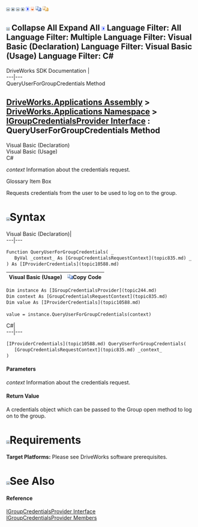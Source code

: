 ![](dotnetimages/collapse.gif) ![](dotnetimages/expand.gif) ![](dotnetimages/collapse.gif) ![](dotnetimages/expand.gif) ![](dotnetimages/drpdown.gif) ![](dotnetimages/drpdown_orange.gif) ![](dotnetimages/copycode.gif) ![](dotnetimages/copycodeHighlight.gif)

![](dotnetimages/collapse.gif) Collapse All Expand All ![](dotnetimages/drpdown.gif) Language Filter: All  Language Filter: Multiple  Language Filter: Visual Basic (Declaration) Language Filter: Visual Basic (Usage) Language Filter: C#  
---  
DriveWorks SDK Documentation  |   
---|---  
QueryUserForGroupCredentials Method   
  
[DriveWorks.Applications Assembly](topic13.md) > [DriveWorks.Applications Namespace](topic16.md) > [IGroupCredentialsProvider Interface](topic244.md) : QueryUserForGroupCredentials Method  
---  
  
Visual Basic (Declaration)    
Visual Basic (Usage)    
C# 

_context_
    Information about the credentials request.

Glossary Item Box

Requests credentials from the user to be used to log on to the group. 

# ![](dotnetimages/collapse.gif)Syntax

Visual Basic (Declaration)|   
---|---  
      
    
    Function QueryUserForGroupCredentials( _
       ByVal _context_ As [GroupCredentialsRequestContext](topic835.md) _
    ) As [IProviderCredentials](topic10588.md)  
  
Visual Basic (Usage)| ![](dotnetimages/copycode.gif)Copy Code  
---|---  
      
    
    Dim instance As [IGroupCredentialsProvider](topic244.md)
    Dim context As [GroupCredentialsRequestContext](topic835.md)
    Dim value As [IProviderCredentials](topic10588.md)
     
    value = instance.QueryUserForGroupCredentials(context)  
  
C#|   
---|---  
      
    
    [IProviderCredentials](topic10588.md) QueryUserForGroupCredentials( 
       [GroupCredentialsRequestContext](topic835.md) _context_
    )  
  
#### Parameters

 _context_
    Information about the credentials request.

#### Return Value

A credentials object which can be passed to the Group open method to log on to the group.

# ![](dotnetimages/collapse.gif)Requirements

**Target Platforms:** Please see DriveWorks software prerequisites.

# ![](dotnetimages/collapse.gif)See Also

#### Reference

[IGroupCredentialsProvider Interface](topic244.md)   
[IGroupCredentialsProvider Members](topic245.md)


